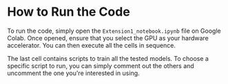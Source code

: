 # How to Run the Code

To run the code, simply open the `Extension1_notebook.ipynb` file on Google Colab. Once opened, ensure that you select the GPU as your hardware accelerator. You can then execute all the cells in sequence.

The last cell contains scripts to train all the tested models. To choose a specific script to run, you can simply comment out the others and uncomment the one you're interested in using.


